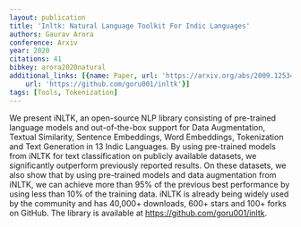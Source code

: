 ```yaml
---
layout: publication
title: 'Inltk: Natural Language Toolkit For Indic Languages'
authors: Gaurav Arora
conference: Arxiv
year: 2020
citations: 41
bibkey: arora2020natural
additional_links: [{name: Paper, url: 'https://arxiv.org/abs/2009.12534'}, {name: Code,
    url: 'https://github.com/goru001/inltk'}]
tags: [Tools, Tokenization]
---
```

We present iNLTK, an open-source NLP library consisting of pre-trained
language models and out-of-the-box support for Data Augmentation, Textual
Similarity, Sentence Embeddings, Word Embeddings, Tokenization and Text
Generation in 13 Indic Languages. By using pre-trained models from iNLTK for
text classification on publicly available datasets, we significantly outperform
previously reported results. On these datasets, we also show that by using
pre-trained models and data augmentation from iNLTK, we can achieve more than
95% of the previous best performance by using less than 10% of the training
data. iNLTK is already being widely used by the community and has 40,000+
downloads, 600+ stars and 100+ forks on GitHub. The library is available at
https://github.com/goru001/inltk.